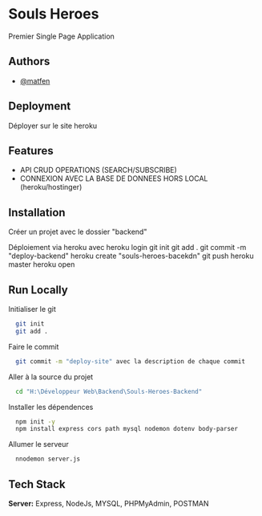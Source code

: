 
# Souls Heroes

Premier Single Page Application



## Authors

- [@matfen](https://github.com/Matfen2)


## Deployment

Déployer sur le site heroku

## Features
- API CRUD OPERATIONS (SEARCH/SUBSCRIBE)
- CONNEXION AVEC LA BASE DE DONNEES HORS LOCAL (heroku/hostinger)


## Installation

Créer un projet avec le dossier "backend"

Déploiement via heroku avec 
    heroku login
    git init
    git add .
    git commit -m "deploy-backend"
    heroku create "souls-heroes-bacekdn"
    git push heroku master
    heroku open
## Run Locally

Initialiser le git
```bash
  git init 
  git add .
```

Faire le commit 
```bash
  git commit -m "deploy-site" avec la description de chaque commit
```

Aller à la source du projet

```bash
  cd "H:\Développeur Web\Backend\Souls-Heroes-Backend"
```

Installer les dépendences

```bash
  npm init -y
  npm install express cors path mysql nodemon dotenv body-parser
```

Allumer le serveur

```bash
  nnodemon server.js
```


## Tech Stack

**Server:** Express, NodeJs, MYSQL, PHPMyAdmin, POSTMAN


